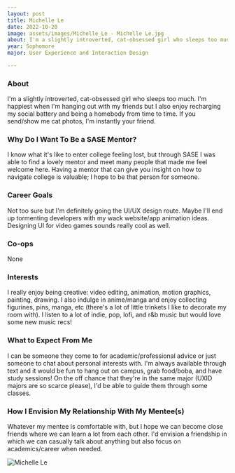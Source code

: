 ```yaml
---
layout: post
title: Michelle Le 
date: 2022-10-20
image: assets/images/Michelle_Le - Michelle Le.jpg
about: I'm a slightly introverted, cat-obsessed girl who sleeps too much. I'm happiest when I'm hanging out with my friends but I also enjoy recharging my social battery and being a homebody from time to time. If you send/show me cat photos, I'm instantly your friend. 
year: Sophomore
major: User Experience and Interaction Design

---
```


### About

I'm a slightly introverted, cat-obsessed girl who sleeps too much. I'm happiest when I'm hanging out with my friends but I also enjoy recharging my social battery and being a homebody from time to time. If you send/show me cat photos, I'm instantly your friend. 

### Why Do I Want To Be a SASE Mentor?

I know what it's like to enter college feeling lost, but through SASE I was able to find a lovely mentor and meet many people that made me feel welcome here. Having a mentor that can give you insight on how to navigate college is valuable; I hope to be that person for someone. 

### Career Goals

Not too sure but I'm definitely going the UI/UX design route. Maybe I'll end up tormenting developers with my wack website/app animation ideas. Designing UI for video games sounds really cool as well. 

### Co-ops

None

### Interests

I really enjoy being creative: video editing, animation, motion graphics, painting, drawing. I also indulge in anime/manga and enjoy collecting figurines, pins, manga, etc (there's a lot of little trinkets I like to decorate my room with). I listen to a lot of indie, pop, lofi, and r&b music but would love some new music recs!

### What to Expect From Me

I can be someone they come to for academic/professional advice or just someone to chat about personal interests with. I'm always available through text and it would be fun to hang out on campus, grab food/boba, and have study sessions! On the off chance that they're in the same major (UXID majors are so scarce please), I'd be able to guide them through some classes. 

### How I Envision My Relationship With My Mentee(s) 

Whatever my mentee is comfortable with, but I hope we can become close friends where we can learn a lot from each other. I'd envision a friendship in which we can casually talk about anything but also focus on academics/career when needed. 

<div class="text-center my-5">
    <img src="https://sase-drexel.github.io/mentorship-2022/assets/images/Michelle_Le - Michelle Le.jpg" alt="Michelle Le" class="rounded post-img" />
</div>

